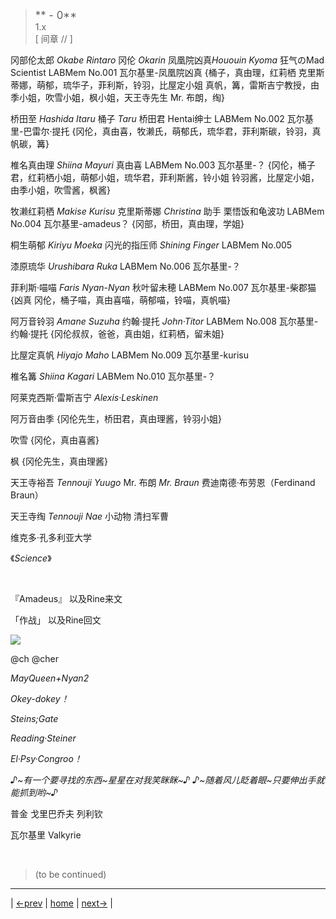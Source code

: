 > <big> ** - 0** </big>  
> 1.x  
> [ 间章 // ] 

冈部伦太郎 *Okabe Rintaro* 冈伦 *Okarin* 凤凰院凶真*Hououin Kyoma* 狂气のMad Scientist
LABMem No.001 瓦尔基里-凤凰院凶真
{桶子，真由理，红莉栖 克里斯蒂娜，萌郁，琉华子，菲利斯，铃羽，比屋定小姐 真帆，篝，雷斯吉宁教授，由季小姐，吹雪小姐，枫小姐，天王寺先生 Mr. 布朗，绹}

桥田至 *Hashida Itaru* 桶子 *Taru* 桥田君 Hentai绅士
LABMem No.002 瓦尔基里-巴雷尔·提托
{冈伦，真由喜，牧濑氏，萌郁氏，琉华君，菲利斯碳，铃羽，真帆碳，篝}

椎名真由理 *Shiina Mayuri* 真由喜
LABMem No.003 瓦尔基里-？
{冈伦，桶子君，红莉栖小姐，萌郁小姐，琉华君，菲利斯酱，铃小姐 铃羽酱，比屋定小姐，由季小姐，吹雪酱，枫酱}

牧濑红莉栖 *Makise Kurisu* 克里斯蒂娜 *Christina* 助手 栗悟饭和龟波功 LABMem No.004 瓦尔基里-amadeus？
{冈部，桥田，真由理，学姐}

桐生萌郁 *Kiriyu Moeka* 闪光的指压师 *Shining Finger*
LABMem No.005


漆原琉华 *Urushibara Ruka*
LABMem No.006 瓦尔基里-？

菲利斯·喵喵 *Faris Nyan-Nyan* 秋叶留未穂
LABMem No.007 瓦尔基里-柴郡猫
{凶真 冈伦，桶子喵，真由喜喵，萌郁喵，铃喵，真帆喵}

阿万音铃羽 *Amane Suzuha* 约翰·提托 *John·Titor*
LABMem No.008 瓦尔基里-约翰·提托
{冈伦叔叔，爸爸，真由姐，红莉栖，留未姐}

比屋定真帆 *Hiyajo Maho*
LABMem No.009 瓦尔基里-kurisu

椎名篝 *Shiina Kagari*
LABMem No.010 瓦尔基里-？

阿莱克西斯·雷斯吉宁 *Alexis·Leskinen* 

阿万音由季
{冈伦先生，桥田君，真由理酱，铃羽小姐}

吹雪
{冈伦，真由喜酱}

枫
{冈伦先生，真由理酱}

天王寺裕吾 *Tennouji Yuugo* Mr. 布朗 *Mr. Braun* 费迪南德·布劳恩（Ferdinand Braun）

天王寺绹 *Tennouji Nae* 小动物 清扫军曹

维克多·孔多利亚大学

《*Science*》

&emsp;&emsp; 

『Amadeus』 以及Rine来文

「作战」 以及Rine回文

![](../pics/.png)

@ch @cher

*MayQueen+Nyan2*

*Okey-dokey！*

*Steins;Gate*

*Reading·Steiner*

*El·Psy·Congroo！*

*♪~有一个要寻找的东西~星星在对我笑眯眯~♪*
*♪~随着风儿眨着眼~只要伸出手就能抓到哟~♪*

普金 戈里巴乔夫 列利钦

瓦尔基里 Valkyrie

<br/>

> (to be continued)
---

| [←prev](./) | [home](../../) | [next→](./) |
